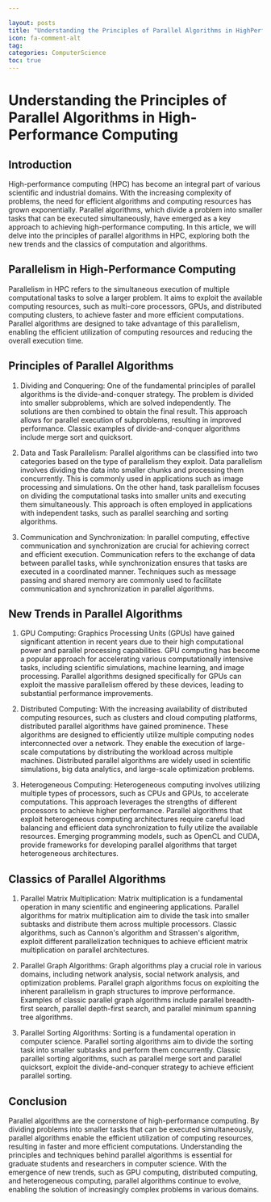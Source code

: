 ```yaml
---

layout: posts
title: "Understanding the Principles of Parallel Algorithms in HighPerformance Computing"
icon: fa-comment-alt
tag:      
categories: ComputerScience
toc: true
---
```




# Understanding the Principles of Parallel Algorithms in High-Performance Computing

## Introduction

High-performance computing (HPC) has become an integral part of various scientific and industrial domains. With the increasing complexity of problems, the need for efficient algorithms and computing resources has grown exponentially. Parallel algorithms, which divide a problem into smaller tasks that can be executed simultaneously, have emerged as a key approach to achieving high-performance computing. In this article, we will delve into the principles of parallel algorithms in HPC, exploring both the new trends and the classics of computation and algorithms.

## Parallelism in High-Performance Computing

Parallelism in HPC refers to the simultaneous execution of multiple computational tasks to solve a larger problem. It aims to exploit the available computing resources, such as multi-core processors, GPUs, and distributed computing clusters, to achieve faster and more efficient computations. Parallel algorithms are designed to take advantage of this parallelism, enabling the efficient utilization of computing resources and reducing the overall execution time.

## Principles of Parallel Algorithms

1. Dividing and Conquering: One of the fundamental principles of parallel algorithms is the divide-and-conquer strategy. The problem is divided into smaller subproblems, which are solved independently. The solutions are then combined to obtain the final result. This approach allows for parallel execution of subproblems, resulting in improved performance. Classic examples of divide-and-conquer algorithms include merge sort and quicksort.

2. Data and Task Parallelism: Parallel algorithms can be classified into two categories based on the type of parallelism they exploit. Data parallelism involves dividing the data into smaller chunks and processing them concurrently. This is commonly used in applications such as image processing and simulations. On the other hand, task parallelism focuses on dividing the computational tasks into smaller units and executing them simultaneously. This approach is often employed in applications with independent tasks, such as parallel searching and sorting algorithms.

3. Communication and Synchronization: In parallel computing, effective communication and synchronization are crucial for achieving correct and efficient execution. Communication refers to the exchange of data between parallel tasks, while synchronization ensures that tasks are executed in a coordinated manner. Techniques such as message passing and shared memory are commonly used to facilitate communication and synchronization in parallel algorithms.

## New Trends in Parallel Algorithms

1. GPU Computing: Graphics Processing Units (GPUs) have gained significant attention in recent years due to their high computational power and parallel processing capabilities. GPU computing has become a popular approach for accelerating various computationally intensive tasks, including scientific simulations, machine learning, and image processing. Parallel algorithms designed specifically for GPUs can exploit the massive parallelism offered by these devices, leading to substantial performance improvements.

2. Distributed Computing: With the increasing availability of distributed computing resources, such as clusters and cloud computing platforms, distributed parallel algorithms have gained prominence. These algorithms are designed to efficiently utilize multiple computing nodes interconnected over a network. They enable the execution of large-scale computations by distributing the workload across multiple machines. Distributed parallel algorithms are widely used in scientific simulations, big data analytics, and large-scale optimization problems.

3. Heterogeneous Computing: Heterogeneous computing involves utilizing multiple types of processors, such as CPUs and GPUs, to accelerate computations. This approach leverages the strengths of different processors to achieve higher performance. Parallel algorithms that exploit heterogeneous computing architectures require careful load balancing and efficient data synchronization to fully utilize the available resources. Emerging programming models, such as OpenCL and CUDA, provide frameworks for developing parallel algorithms that target heterogeneous architectures.

## Classics of Parallel Algorithms

1. Parallel Matrix Multiplication: Matrix multiplication is a fundamental operation in many scientific and engineering applications. Parallel algorithms for matrix multiplication aim to divide the task into smaller subtasks and distribute them across multiple processors. Classic algorithms, such as Cannon's algorithm and Strassen's algorithm, exploit different parallelization techniques to achieve efficient matrix multiplication on parallel architectures.

2. Parallel Graph Algorithms: Graph algorithms play a crucial role in various domains, including network analysis, social network analysis, and optimization problems. Parallel graph algorithms focus on exploiting the inherent parallelism in graph structures to improve performance. Examples of classic parallel graph algorithms include parallel breadth-first search, parallel depth-first search, and parallel minimum spanning tree algorithms.

3. Parallel Sorting Algorithms: Sorting is a fundamental operation in computer science. Parallel sorting algorithms aim to divide the sorting task into smaller subtasks and perform them concurrently. Classic parallel sorting algorithms, such as parallel merge sort and parallel quicksort, exploit the divide-and-conquer strategy to achieve efficient parallel sorting.

## Conclusion

Parallel algorithms are the cornerstone of high-performance computing. By dividing problems into smaller tasks that can be executed simultaneously, parallel algorithms enable the efficient utilization of computing resources, resulting in faster and more efficient computations. Understanding the principles and techniques behind parallel algorithms is essential for graduate students and researchers in computer science. With the emergence of new trends, such as GPU computing, distributed computing, and heterogeneous computing, parallel algorithms continue to evolve, enabling the solution of increasingly complex problems in various domains.